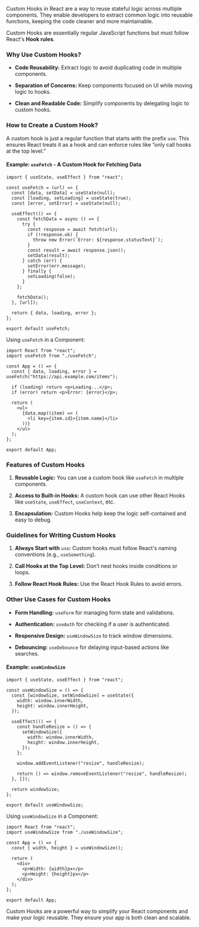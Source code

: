 Custom Hooks in React are a way to reuse stateful logic across multiple components. 
They enable developers to extract common logic into reusable functions, keeping the code cleaner and more maintainable. 

Custom Hooks are essentially regular JavaScript functions but must follow React's **Hook rules**.

### **Why Use Custom Hooks?**

- **Code Reusability:** Extract logic to avoid duplicating code in multiple components.
    
- **Separation of Concerns:** Keep components focused on UI while moving logic to hooks.
    
- **Clean and Readable Code:** Simplify components by delegating logic to custom hooks.

### **How to Create a Custom Hook?**

A custom hook is just a regular function that starts with the prefix `use`. This ensures React treats it as a hook and can enforce rules like “only call hooks at the top level.”

#### Example: `useFetch` - A Custom Hook for Fetching Data
```
import { useState, useEffect } from "react";

const useFetch = (url) => {
  const [data, setData] = useState(null);
  const [loading, setLoading] = useState(true);
  const [error, setError] = useState(null);

  useEffect(() => {
    const fetchData = async () => {
      try {
        const response = await fetch(url);
        if (!response.ok) {
          throw new Error(`Error: ${response.statusText}`);
        }
        const result = await response.json();
        setData(result);
      } catch (err) {
        setError(err.message);
      } finally {
        setLoading(false);
      }
    };

    fetchData();
  }, [url]);

  return { data, loading, error };
};

export default useFetch;

```

Using `useFetch` in a Component:

```
import React from "react";
import useFetch from "./useFetch";

const App = () => {
  const { data, loading, error } = useFetch("https://api.example.com/items");

  if (loading) return <p>Loading...</p>;
  if (error) return <p>Error: {error}</p>;

  return (
    <ul>
      {data.map((item) => (
        <li key={item.id}>{item.name}</li>
      ))}
    </ul>
  );
};

export default App;

```

### **Features of Custom Hooks**

1. **Reusable Logic:** You can use a custom hook like `useFetch` in multiple components.
    
2. **Access to Built-in Hooks:** A custom hook can use other React Hooks like `useState`, `useEffect`, `useContext`, etc.
    
3. **Encapsulation:** Custom Hooks help keep the logic self-contained and easy to debug.

### **Guidelines for Writing Custom Hooks**

1. **Always Start with** `use`**:** Custom hooks must follow React's naming conventions (e.g., `useSomething`).
    
2. **Call Hooks at the Top Level:** Don’t nest hooks inside conditions or loops.
    
3. **Follow React Hook Rules:** Use the React Hook Rules to avoid errors.

### **Other Use Cases for Custom Hooks**

- **Form Handling:** `useForm` for managing form state and validations.
    
- **Authentication:** `useAuth` for checking if a user is authenticated.
    
- **Responsive Design:** `useWindowSize` to track window dimensions.
    
- **Debouncing:** `useDebounce` for delaying input-based actions like searches.
    

#### Example: `useWindowSize`

```
import { useState, useEffect } from "react";

const useWindowSize = () => {
  const [windowSize, setWindowSize] = useState({
    width: window.innerWidth,
    height: window.innerHeight,
  });

  useEffect(() => {
    const handleResize = () => {
      setWindowSize({
        width: window.innerWidth,
        height: window.innerHeight,
      });
    };

    window.addEventListener("resize", handleResize);

    return () => window.removeEventListener("resize", handleResize);
  }, []);

  return windowSize;
};

export default useWindowSize;

```

Using `useWindowSize` in a Component:

```
import React from "react";
import useWindowSize from "./useWindowSize";

const App = () => {
  const { width, height } = useWindowSize();

  return (
    <div>
      <p>Width: {width}px</p>
      <p>Height: {height}px</p>
    </div>
  );
};

export default App;

```

Custom Hooks are a powerful way to simplify your React components and make your logic reusable. They ensure your app is both clean and scalable.
